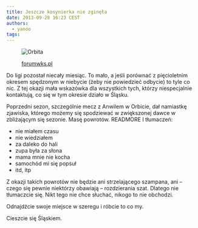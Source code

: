 ```yaml
---
title: Jeszcze kosynierka nie zginęła
date: 2013-09-28 16:23 CEST
authors:
  - yanoo
tags:
---
```


<figure class="article-figure figure-3x figure-22y">
  <img src="/images/articles/m/orbita-anwil.jpg" alt="Orbita" />
  <p>
    <a href="http://forumwks.pl/">forumwks.pl</a>
    <i class="icon-camera-retro"></i>
  </p>
</figure>
Do ligi pozostał niecały miesiąc. To mało, a jeśli porównać z pięcioletnim okresem spędzonym w niebycie (żeby nie powiedzieć odbycie) to tyle co nic. Z tej okazji mała wskazówka dla wszystkich tych, którzy niespecjalnie kontaktują, co się w tym okresie działo w Śląsku.

Poprzedni sezon, szczególnie mecz z Anwilem w Orbicie, dał namiastkę zjawiska, którego możemy się spodziewać w zwiększonej dawce w zbliżającym się sezonie. Masę powrotów. READMORE I tłumaczeń:

* nie miałem czasu
* nie wiedziałem
* za daleko do hali
* zupa była za słona
* mama mnie nie kocha
* samochód mi się popsuł
* itd, itp

Z okazji takich powrotów nie będzie ani strzelającego szampana, ani – czego się pewnie niektórzy obawiają – rozdzierania szat. Dlatego nie tłumaczcie się. Nikt tego nie chce słuchać, nikogo to nie obchodzi.

Odnajdźcie swoje miejsce w szeregu i róbcie to co my.

Cieszcie się Śląskiem.
